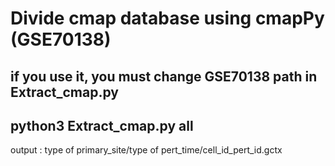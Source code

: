 <h1>Divide cmap database using cmapPy (GSE70138)</h1>
<h2>if you use it, you must change GSE70138 path in Extract_cmap.py</h2>
<h2>python3 Extract_cmap.py all </h2>
output : type of primary_site/type of pert_time/cell_id_pert_id.gctx
